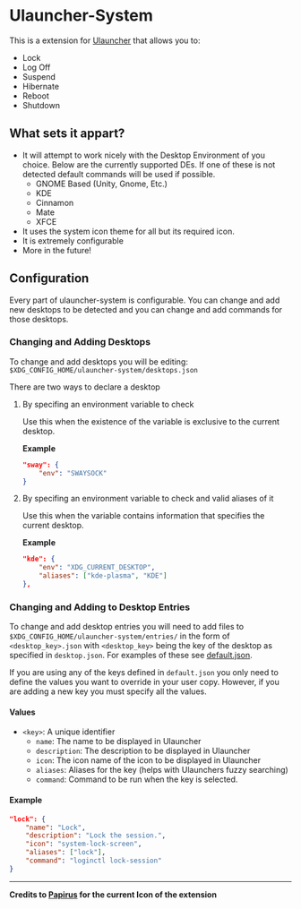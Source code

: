 # Ulauncher-System

This is a extension for [Ulauncher](https://ulauncher.io/) that allows you to:

* Lock
* Log Off
* Suspend
* Hibernate
* Reboot
* Shutdown

## What sets it appart?

* It will attempt to work nicely with the Desktop Environment of you choice. Below are the currently supported DEs.
  If one of these is not detected default commands will be used if possible.
  * GNOME Based (Unity, Gnome, Etc.)
  * KDE
  * Cinnamon
  * Mate
  * XFCE
* It uses the system icon theme for all but its required icon.
* It is extremely configurable
* More in the future!

## Configuration

Every part of ulauncher-system is configurable. You can change and add new desktops to be detected and you can change and add commands for those desktops.

### Changing and Adding Desktops

To change and add desktops you will be editing: `$XDG_CONFIG_HOME/ulauncher-system/desktops.json`

There are two ways to declare a desktop

1. By specifing an environment variable to check

    Use this when the existence of the variable is exclusive to the current desktop.

    **Example**

    ```json
    "sway": {
        "env": "SWAYSOCK"
    }
    ```

2. By specifing an environment variable to check and valid aliases of it

    Use this when the variable contains information that specifies the current desktop.

    **Example**

    ```json
    "kde": {
        "env": "XDG_CURRENT_DESKTOP",
        "aliases": ["kde-plasma", "KDE"]
    },
    ```

### Changing and Adding to Desktop Entries

To change and add desktop entries you will need to add files to `$XDG_CONFIG_HOME/ulauncher-system/entries/` in the form of `<desktop_key>.json` with `<desktop_key>` being the key of the desktop as specified in `desktop.json`. For examples of these see [default.json](https://github.com/iboyperson/ulauncher-system/blob/master/entries/default.json).

If you are using any of the keys defined in `default.json` you only need to define the values you want to override in your user copy. However, if you are adding a new key you must specify all the values.

#### Values

* `<key>`: A unique identifier
  * `name`: The name to be displayed in Ulauncher
  * `description`: The description to be displayed in Ulauncher
  * `icon`: The icon name of the icon to be displayed in Ulauncher
  * `aliases`: Aliases for the key (helps with Ulaunchers fuzzy searching)
  * `command`: Command to be run when the key is selected.

#### Example

```json
"lock": {
    "name": "Lock",
    "description": "Lock the session.",
    "icon": "system-lock-screen",
    "aliases": ["lock"],
    "command": "loginctl lock-session"
}
```

---

**Credits to [Papirus](https://github.com/PapirusDevelopmentTeam/papirus-icon-theme) for the current Icon of the extension**
